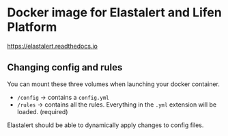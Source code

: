 # Docker image for Elastalert and Lifen Platform

https://elastalert.readthedocs.io

## Changing config and rules

You can mount these three volumes when launching your docker container.

* `/config` -> contains a `config.yml`
* `/rules` -> contains all the rules. Everything in the `.yml` extension will be loaded. (required)

Elastalert should be able to dynamically apply changes to config files.
